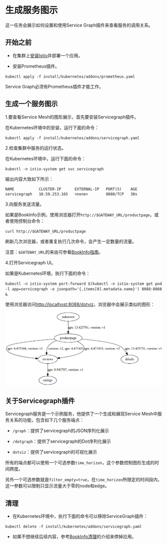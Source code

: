 # 生成服务图示

这一任务会展示如何设置和使用Service Graph插件来查看服务的调用关系。

## 开始之前

- 在集群上[安装Istio](../../setup/)并部署一个应用。

- 安装Prometheus插件。

`kubectl apply -f install/kubernetes/addons/prometheus.yaml`

Service Graph必须有Prometheus插件才能工作。

## 生成一个服务图示

1.要查看Service Mesh的图形展示，首先要安装Servicegraph插件。

在Kubernetes环境中的安装，运行下面的命令：

`kubectl apply -f install/kubernetes/addons/servicegraph.yaml`

2.检查集群中服务的运行状态。

在Kubernetes环境中，运行下面的命令：

`kubectl -n istio-system get svc servicegraph`

输出内容大致如下所示：

~~~
NAME           CLUSTER-IP      EXTERNAL-IP   PORT(S)    AGE
servicegraph   10.59.253.165   <none>        8088/TCP   30s
~~~

3.向服务发送流量。

如果是BookInfo示例，使用浏览器打开`http://$GATEWAY_URL/productpage`，或者使用控制台命令：

`curl http://$GATEWAY_URL/productpage`

刷新几次浏览器，或者重复执行几次命令，会产生一定数量的流量。

注意：`$GATEWAY_URL`的来由可参看[BookInfo指南](../../guides/bookinfo.md)。

4.打开Servicegraph UI。

如果是Kubernetes环境，执行下面的命令：

`kubectl -n istio-system port-forward $(kubectl -n istio-system get pod -l app=servicegraph -o jsonpath='{.items[0].metadata.name}') 8088:8088 &`

使用浏览器访问[http://localhost:8088/dotviz](http://localhost:8088/dotviz)，浏览器中会展示类似的图形：

![Example Servicegraph](../img/servicegraph.png)

## 关于Servicegraph插件

Servicegraph服务是一个示例服务，他提供了一个生成和展现Service Mesh中服务关系的功能，包含如下几个服务端点：

- `/graph`：提供了servicegraph的JSON序列化展示

- `/dotgraph`：提供了servicegraph的Dot序列化展示

- `dotviz`：提供了servicegraph的可视化展示

所有的端点都可以使用一个可选参数`time_horizon`，这个参数控制图形生成的时间跨度。

另外一个可选参数就是`filter_empty=true`，在`time_horizon`所限定的时间段内，这一参数可以限制只显示流量大于零的node和edge。

## 清理

- 在Kubernetes环境中，执行下面的命令可以移除ServiceGraph插件：

`kubectl delete -f install/kubernetes/addons/servicegraph.yaml`

- 如果不想继续后续内容，参考[BookInfo清理](../../guides/bookinfo.md#清理)的介绍来停掉应用。
